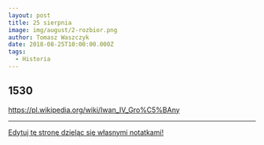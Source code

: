 ```yaml
---
layout: post
title: 25 sierpnia
image: img/august/2-rozbior.png
author: Tomasz Waszczyk
date: 2018-08-25T10:00:00.000Z
tags:
  - Historia
---
```


## 1530

https://pl.wikipedia.org/wiki/Iwan_IV_Gro%C5%BAny

---

<a href="https://github.com/TomaszWaszczyk/historia.waszczyk.com/edit/master/src/content/august-25.md" target="_blank">Edytuj tę stronę dzieląc się własnymi notatkami!</a>